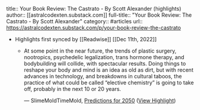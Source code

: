 title:: Your Book Review: The Castrato - By Scott Alexander (highlights)
author:: [[astralcodexten.substack.com]]
full-title:: "Your Book Review: The Castrato - By Scott Alexander"
category:: #articles
url:: https://astralcodexten.substack.com/p/your-book-review-the-castrato

- Highlights first synced by [[Readwise]] [[Dec 11th, 2022]]
	- At some point in the near future, the trends of plastic surgery, nootropics, psychedelic legalization, trans hormone therapy, and bodybuilding will collide, with spectacular results. Doing things to reshape your body and mind is an idea as old as dirt, but with recent advances in technology, and breakdowns in cultural taboos, the practice of what could be called “elective chemistry” is going to take off, probably in the next 10 or 20 years. 
	  
	  — SlimeMoldTimeMold, [Predictions for 2050](https://slimemoldtimemold.com/2022/01/01/predictions-for-2050/) ([View Highlight](https://read.readwise.io/read/01gkzxba76p60hdmatz9nbwgzk))